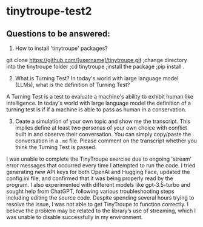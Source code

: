 # tinytroupe-test2

## Questions to be answered:

1. How to install 'tinytroupe' packages?

git clone https://github.com/[username]/tinytroupe.git
;change directory into the tinytroupe folder
;cd tinytroupe
;install the package
;pip install .

2. What is Turning Test? In today's world with large language model (LLMs), what is the definition of Turning Test?

A Turning Test is a test to evaluate a machine's ability to exhibit human like intelligence. In today's world with large language model the definition of a turning test is if if a machine is able to pass as human in a conservation.

3. Ceate a simulation of your own topic and show me the transcript. This implies define at least two personas of your own choice with conflict built in and observe their conversation. You can simply copy/paste the conversation in a `.md` file. Please comment on the transcript whether you think the Turning Test is passed.


I was unable to complete the TinyTroupe exercise due to ongoing 'stream' error messages that occurred every time I attempted to run the code. I tried generating new API keys for both OpenAI and Hugging Face, updated the config.ini file, and confirmed that it was being properly read by the program. I also experimented with different models like gpt-3.5-turbo and sought help from ChatGPT, following various troubleshooting steps including editing the source code. Despite spending several hours trying to resolve the issue, I was not able to get TinyTroupe to function correctly. I believe the problem may be related to the library’s use of streaming, which I was unable to disable successfully in my environment.







